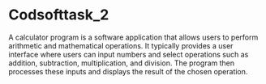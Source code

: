 # Codsofttask_2
A calculator program is a software application that allows users to perform arithmetic and mathematical operations. It typically provides a user interface where users can input numbers and select operations such as addition, subtraction, multiplication, and division. The program then processes these inputs and displays the result of the chosen operation.
